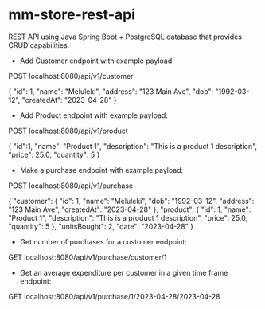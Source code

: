 # mm-store-rest-api
REST API using Java Spring Boot + PostgreSQL database that provides CRUD capabilities.

- Add Customer endpoint with example payload:

POST localhost:8080/api/v1/customer

{
    "id": 1,
    "name": "Meluleki",
    "address": "123 Main Ave",
    "dob": "1992-03-12",
    "createdAt": "2023-04-28"
}

- Add Product endpoint with example payload:

POST localhost:8080/api/v1/product

{
    "id":1,
    "name": "Product 1",
    "description": "This is a product 1 description",
    "price": 25.0,
    "quantity": 5
}

- Make a purchase endpoint with example payload:

POST localhost:8080/api/v1/purchase

{
    "customer": {
        "id": 1,
        "name": "Meluleki",
        "dob": "1992-03-12",
        "address": "123 Main Ave",
        "createdAt": "2023-04-28"
    },
    "product": {
        "id": 1,
        "name": "Product 1",
        "description": "This is a product 1 description",
        "price": 25.0,
        "quantity": 5
    },
    "unitsBought": 2,
    "date": "2023-04-28"
}

- Get number of purchases for a customer endpoint:

GET localhost:8080/api/v1/purchase/customer/1

- Get an average expenditure per customer in a given time frame endpoint:

GET localhost:8080/api/v1/purchase/1/2023-04-28/2023-04-28